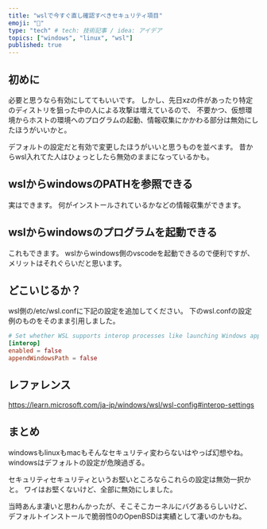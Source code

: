 ```yaml
---
title: "wslで今すぐ直し確認すべきセキュリティ項目"
emoji: "🎉"
type: "tech" # tech: 技術記事 / idea: アイデア
topics: ["windows", "linux", "wsl"]
published: true
---
```


## 初めに

必要と思うなら有効にしててもいいです。
しかし、先日xzの件があったり特定のディストリを狙った中の人による攻撃は増えているので、
不要かつ、仮想環境からホストの環境へのプログラムの起動、情報収集にかかわる部分は無効にしたほうがいいかと。

デフォルトの設定だと有効で変更したほうがいいと思うものを並べます。
昔からwsl入れてた人はひょっとしたら無効のままになっているかも。

## wslからwindowsのPATHを参照できる

実はできます。
何がインストールされているかなどの情報収集ができます。

## wslからwindowsのプログラムを起動できる

これもできます。
wslからwindows側のvscodeを起動できるので便利ですが、メリットはそれぐらいだと思います。


## どこいじるか？

wsl側の/etc/wsl.confに下記の設定を追加してください。
下のwsl.confの設定例のものをそのまま引用しました。

```bash:/etc/wsl.conf
# Set whether WSL supports interop processes like launching Windows apps and adding path variables. Setting these to false will block the launch of Windows processes and block adding $PATH environment variables.
[interop]
enabled = false
appendWindowsPath = false
```

## レファレンス

https://learn.microsoft.com/ja-jp/windows/wsl/wsl-config#interop-settings



## まとめ

windowsもlinuxもmacもそんなセキュリティ変わらないはやっぱ幻想やね。
windowsはデフォルトの設定が危険過ぎる。

セキュリティセキュリティというお堅いところならこれらの設定は無効一択かと。
ワイはお堅くないけど、全部に無効にしました。

当時あんま凄いと思わんかったが、そこそこカーネルにバグあるらしいけど、
デフォルトインストールで脆弱性0のOpenBSDは実績として凄いのかもね。
